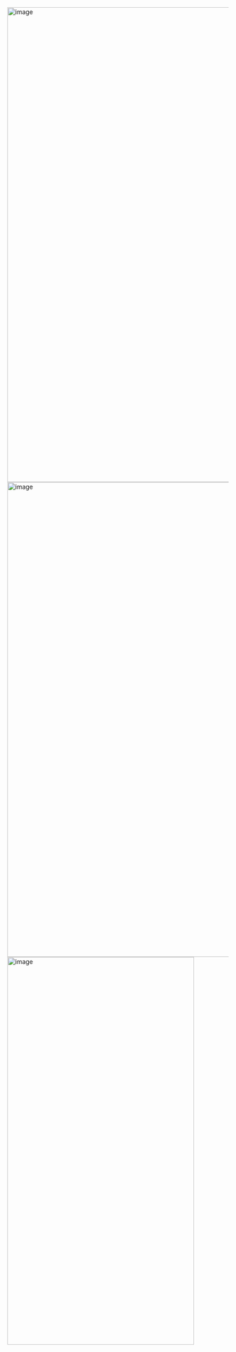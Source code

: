 <img width="1919" height="1079" alt="image" src="https://github.com/user-attachments/assets/06b26f1c-2a63-4d0c-992b-196bcfb0496a" />
<img width="1912" height="1079" alt="image" src="https://github.com/user-attachments/assets/a8053a25-2fef-4eaa-bc0b-7b1c06ca1971" />
<img width="425" height="881" alt="image" src="https://github.com/user-attachments/assets/e1a6898f-08a0-4c32-b873-8fa31e2dd3f2" />
